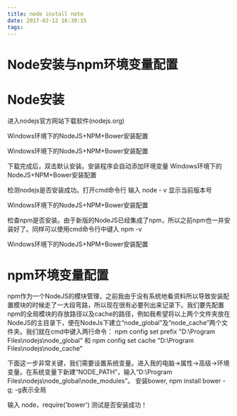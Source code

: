 ```yaml
---
title: node install note
date: 2017-02-12 16:39:15
tags:
---
```


Node安装与npm环境变量配置
===
# Node安装

进入nodejs官方网站下载软件(nodejs.org)

Windows环境下的NodeJS+NPM+Bower安装配置

Windows环境下的NodeJS+NPM+Bower安装配置


下载完成后，双击默认安装。安装程序会自动添加环境变量
Windows环境下的NodeJS+NPM+Bower安装配置

检测nodejs是否安装成功。打开cmd命令行 输入 node - v 显示当前版本号

Windows环境下的NodeJS+NPM+Bower安装配置

检查npm是否安装。由于新版的NodeJS已经集成了npm，所以之前npm也一并安装好了。同样可以使用cmd命令行中键入 npm -v

Windows环境下的NodeJS+NPM+Bower安装配置

# npm环境变量配置

npm作为一个NodeJS的模块管理，之前我由于没有系统地看资料所以导致安装配置模块的时候走了一大段弯路，所以现在很有必要列出来记录下。我们要先配置npm的全局模块的存放路径以及cache的路径，例如我希望将以上两个文件夹放在NodeJS的主目录下，便在NodeJs下建立“node_global”及“node_cache”两个文件夹。我们就在cmd中键入两行命令：
	npm config set prefix "D:\Program Files\nodejs\node_global"
	和
	npm config set cache "D:\Program Files\nodejs\node_cache"

下面这一步非常关键，我们需要设置系统变量。进入我的电脑→属性→高级→环境变量。在系统变量下新建“NODE_PATH”，输入“D:\Program Files\nodejs\node_global\node_modules”。
安装bower, npm install bower -g; -g表示全局

输入 node，require('bower') 测试是否安装成功！
